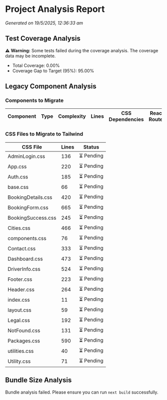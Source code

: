 # Project Analysis Report

_Generated on 19/5/2025, 12:36:33 am_

## Test Coverage Analysis

⚠️ **Warning:** Some tests failed during the coverage analysis. The coverage data may be incomplete.

- Total Coverage: 0.00%
- Coverage Gap to Target (95%): 95.00%

## Legacy Component Analysis

### Components to Migrate

| Component | Type | Complexity | Lines | CSS Dependencies | React Router | Status |
| --------- | ---- | ---------- | ----- | ---------------- | ------------ | ------ |

### CSS Files to Migrate to Tailwind

| CSS File           | Lines | Status     |
| ------------------ | ----- | ---------- |
| AdminLogin.css     | 136   | ⏳ Pending |
| App.css            | 220   | ⏳ Pending |
| Auth.css           | 185   | ⏳ Pending |
| base.css           | 66    | ⏳ Pending |
| BookingDetails.css | 420   | ⏳ Pending |
| BookingForm.css    | 665   | ⏳ Pending |
| BookingSuccess.css | 245   | ⏳ Pending |
| Cities.css         | 466   | ⏳ Pending |
| components.css     | 76    | ⏳ Pending |
| Contact.css        | 333   | ⏳ Pending |
| Dashboard.css      | 473   | ⏳ Pending |
| DriverInfo.css     | 524   | ⏳ Pending |
| Footer.css         | 223   | ⏳ Pending |
| Header.css         | 264   | ⏳ Pending |
| index.css          | 11    | ⏳ Pending |
| layout.css         | 59    | ⏳ Pending |
| Legal.css          | 192   | ⏳ Pending |
| NotFound.css       | 131   | ⏳ Pending |
| Packages.css       | 590   | ⏳ Pending |
| utilities.css      | 40    | ⏳ Pending |
| Utility.css        | 71    | ⏳ Pending |

## Bundle Size Analysis

Bundle analysis failed. Please ensure you can run `next build` successfully.

